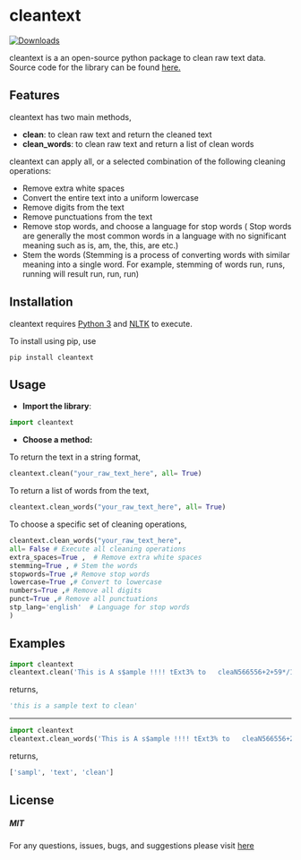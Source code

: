 # cleantext

[![Downloads](https://static.pepy.tech/personalized-badge/cleantext?period=month&units=international_system&left_color=grey&right_color=green&left_text=Downloads/month)](https://pepy.tech/project/cleantext)

cleantext is a an open-source python package to clean raw text data. Source code for the library can be found [here.](https://github.com/prasanthg3/cleantext)



## Features 

cleantext has two main methods,
* **clean**: to clean raw text and return the cleaned text
* **clean_words**: to clean raw text and return a list of clean words

cleantext can apply all, or a selected combination of the following cleaning operations:
* Remove extra white spaces
* Convert the entire text into a uniform lowercase
* Remove digits from the text
* Remove punctuations from the text
* Remove stop words, and choose a language for stop words
( Stop words are generally the most common words in a language with no significant meaning such as is, am, the, this, are etc.)
* Stem the words
(Stemming is a process of converting words with similar meaning into a single word. For example, stemming of words run, runs, running will result run, run, run)

## Installation

cleantext requires [Python 3](https://www.python.org/downloads/) and [NLTK](http://www.nltk.org/install.html) to execute. 

To install using pip, use

`pip install cleantext`

## Usage

* **Import the library**:

``` python
import cleantext
```

* **Choose a method:**

 To return the text in a string format, 
 
``` python
cleantext.clean("your_raw_text_here", all= True) 
```
 
 To return a list of words from the text,
 
``` python
cleantext.clean_words("your_raw_text_here", all= True) 
```
 
 To choose a specific set of cleaning operations,

``` python
cleantext.clean_words("your_raw_text_here",
all= False # Execute all cleaning operations
extra_spaces=True ,  # Remove extra white spaces 
stemming=True , # Stem the words
stopwords=True ,# Remove stop words
lowercase=True ,# Convert to lowercase
numbers=True ,# Remove all digits 
punct=True ,# Remove all punctuations
stp_lang='english'  # Language for stop words
)
```

## Examples

``` python
import cleantext
cleantext.clean('This is A s$ample !!!! tExt3% to   cleaN566556+2+59*/133', extra_spaces=True, lowercase=True, numbers=True, punct=True)
```

returns,

``` Python
'this is a sample text to clean'
```

----

``` Python
import cleantext
cleantext.clean_words('This is A s$ample !!!! tExt3% to   cleaN566556+2+59*/133', all=True)
```

returns,

``` Python
['sampl', 'text', 'clean']
```

## License

##### MIT

For any questions, issues, bugs, and suggestions please visit [here](https://github.com/prasanthg3/cleantext/issues)
